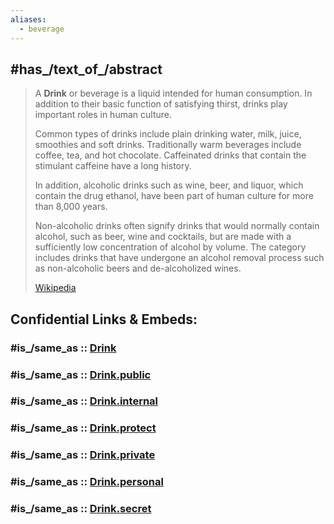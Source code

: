 ```yaml
---
aliases:
  - beverage
---
```



## #has_/text_of_/abstract 

> A **Drink** or beverage is a liquid intended for human consumption. 
> In addition to their basic function of satisfying thirst, drinks play important roles in human culture. 
> 
> Common types of drinks include plain drinking water, milk, juice, smoothies and soft drinks. 
> Traditionally warm beverages include coffee, tea, and hot chocolate. 
> Caffeinated drinks that contain the stimulant caffeine have a long history.
>
> In addition, alcoholic drinks such as wine, beer, and liquor, which contain the drug ethanol,
>  have been part of human culture for more than 8,000 years. 
>  
>  Non-alcoholic drinks often signify drinks that would normally contain alcohol, such as beer, wine and cocktails, but are made with a sufficiently low concentration of alcohol by volume. The category includes drinks that have undergone an alcohol removal process such as non-alcoholic beers and de-alcoholized wines.
>
> [Wikipedia](https://en.wikipedia.org/wiki/Drink) 


## Confidential Links & Embeds: 

### #is_/same_as :: [Drink](Drink.md) 

### #is_/same_as :: [Drink.public](/_public/Home_Economics/Cooking/Food/Drink.public.md) 

### #is_/same_as :: [Drink.internal](/_internal/Home_Economics/Cooking/Food/Drink.internal.md) 

### #is_/same_as :: [Drink.protect](/_protect/Home_Economics/Cooking/Food/Drink.protect.md) 

### #is_/same_as :: [Drink.private](/_private/Home_Economics/Cooking/Food/Drink.private.md) 

### #is_/same_as :: [Drink.personal](/_personal/Home_Economics/Cooking/Food/Drink.personal.md) 

### #is_/same_as :: [Drink.secret](/_secret/Home_Economics/Cooking/Food/Drink.secret.md)

